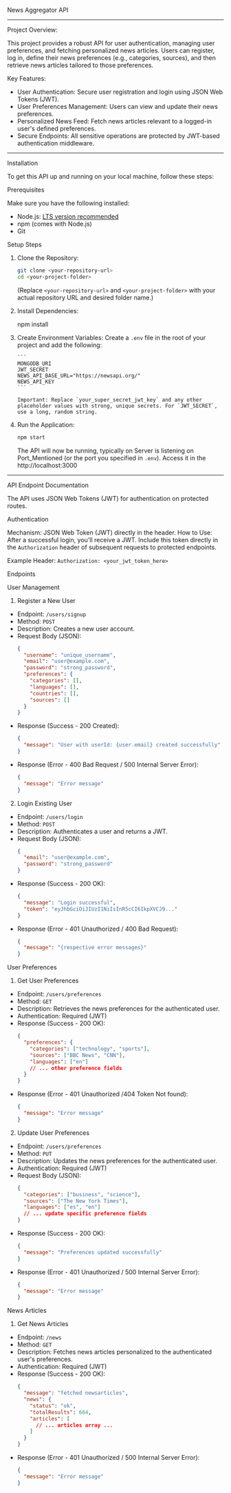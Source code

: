 News Aggregator API

---

Project Overview:

This project provides a robust API for user authentication, managing user preferences, and fetching personalized news articles. Users can register, log in, define their news preferences (e.g., categories, sources), and then retrieve news articles tailored to those preferences.

Key Features:

- User Authentication: Secure user registration and login using JSON Web Tokens (JWT).
- User Preferences Management: Users can view and update their news preferences.
- Personalized News Feed: Fetch news articles relevant to a logged-in user's defined preferences.
- Secure Endpoints: All sensitive operations are protected by JWT-based authentication middleware.

---

Installation

To get this API up and running on your local machine, follow these steps:

Prerequisites

Make sure you have the following installed:

- Node.js: [LTS version recommended](https://nodejs.org/en/download/)
- npm (comes with Node.js)
- Git

Setup Steps

1.  Clone the Repository:

    ```bash
    git clone <your-repository-url>
    cd <your-project-folder>
    ```

    (Replace `<your-repository-url>` and `<your-project-folder>` with your actual repository URL and desired folder name.)

2.  Install Dependencies:

    npm install

3.  Create Environment Variables:
    Create a `.env` file in the root of your project and add the following:

        ```
        MONGODB_URI
        JWT_SECRET
        NEWS_API_BASE_URL="https://newsapi.org/"
        NEWS_API_KEY
        ```

        Important: Replace `your_super_secret_jwt_key` and any other placeholder values with strong, unique secrets. For `JWT_SECRET`, use a long, random string.

4.  Run the Application:
    ```bash
    npm start
    ```
    The API will now be running, typically on Server is listening on Port_Mentioned (or the port you specified in `.env`). Access it in the http://localhost:3000

---

API Endpoint Documentation

The API uses JSON Web Tokens (JWT) for authentication on protected routes.

Authentication

Mechanism: JSON Web Token (JWT) directly in the header.
How to Use: After a successful login, you'll receive a JWT. Include this token directly in the `Authorization` header of subsequent requests to protected endpoints.

Example Header:
`Authorization: <your_jwt_token_here>`

Endpoints

User Management

1. Register a New User

- Endpoint: `/users/signup`
- Method: `POST`
- Description: Creates a new user account.
- Request Body (JSON):
  ```json
  {
    "username": "unique_username",
    "email": "user@example.com",
    "password": "strong_password",
    "preferences": {
      "categories": [],
      "languages": [],
      "countries": [],
      "sources": []
    }
  }
  ```
- Response (Success - 200 Created):
  ```json
  {
    "message": "User with userId: {user.email} created successfully"
  }
  ```
- Response (Error - 400 Bad Request / 500 Internal Server Error):
  ```json
  {
    "message": "Error message"
  }
  ```

2. Login Existing User

- Endpoint: `/users/login`
- Method: `POST`
- Description: Authenticates a user and returns a JWT.
- Request Body (JSON):
  ```json
  {
    "email": "user@example.com",
    "password": "strong_password"
  }
  ```
- Response (Success - 200 OK):
  ```json
  {
    "message": "Login successful",
    "token": "eyJhbGciOiJIUzI1NiIsInR5cCI6IkpXVCJ9..."
  }
  ```
- Response (Error - 401 Unauthorized / 400 Bad Request):
  ```json
  {
    "message": "{respective error messages}"
  }
  ```

User Preferences

1. Get User Preferences

- Endpoint: `/users/preferences`
- Method: `GET`
- Description: Retrieves the news preferences for the authenticated user.
- Authentication: Required (JWT)
- Response (Success - 200 OK):
  ```json
  {
    "preferences": {
      "categories": ["technology", "sports"],
      "sources": ["BBC News", "CNN"],
      "languages": ["en"]
      // ... other preference fields
    }
  }
  ```
- Response (Error - 401 Unauthorized /404 Token Not found):
  ```json
  {
    "message": "Error message"
  }
  ```

2. Update User Preferences

- Endpoint: `/users/preferences`
- Method: `PUT`
- Description: Updates the news preferences for the authenticated user.
- Authentication: Required (JWT)
- Request Body (JSON):
  ```json
  {
    "categories": ["business", "science"],
    "sources": ["The New York Times"],
    "languages": ["es", "en"]
    // ... update specific preference fields
  }
  ```
- Response (Success - 200 OK):
  ```json
  {
    "message": "Preferences updated successfully"
  }
  ```
- Response (Error - 401 Unauthorized / 500 Internal Server Error):
  ```json
  {
    "message": "Error message"
  }
  ```

News Articles

1. Get News Articles

- Endpoint: `/news`
- Method: `GET`
- Description: Fetches news articles personalized to the authenticated user's preferences.
- Authentication: Required (JWT)
- Response (Success - 200 OK):
  ```json
  {
    "message": "fetched newsarticles",
    "news": {
      "status": "ok",
      "totalResults": 664,
      "articles": [
        // ... articles array ...
      ]
    }
  }
  ```
- Response (Error - 401 Unauthorized / 500 Internal Server Error):
  ```json
  {
    "message": "Error message"
  }
  ```
